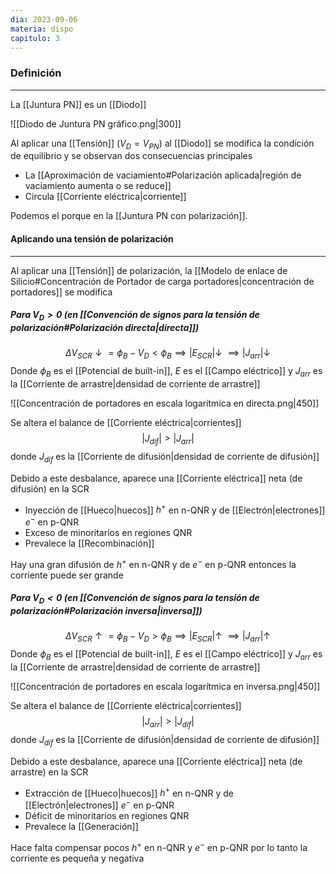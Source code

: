 ```yaml
---
dia: 2023-09-06
materia: dispo
capitulo: 3
---
```

### Definición
---
La [[Juntura PN]] es un [[Diodo]] 

![[Diodo de Juntura PN gráfico.png|300]]

Al aplicar una [[Tensión]] ($V_D = V_{PN}$) al [[Diodo]] se modifica la condición de equilibrio y se observan dos consecuencias principales 
* La [[Aproximación de vaciamiento#Polarización aplicada|región de vaciamiento aumenta o se reduce]]
* Circula [[Corriente eléctrica|corriente]]

Podemos el porque en la [[Juntura PN con polarización]].
#### Aplicando una tensión de polarización
---
Al aplicar una [[Tensión]] de polarización, la [[Modelo de enlace de Silicio#Concentración de Portador de carga portadores|concentración de portadores]] se modifica

##### Para $V_D > 0$ (en [[Convención de signos para la tensión de polarización#Polarización directa|directa]])
$$ \Delta V_{SCR} \downarrow = \phi_B - V_D < \phi_B \implies |E_{SCR}| \downarrow ~ \implies |J_{arr}| \downarrow $$
Donde $\phi_B$ es el [[Potencial de built-in]], $E$ es el [[Campo eléctrico]] y $J_{arr}$ es la [[Corriente de arrastre|densidad de corriente de arrastre]]

![[Concentración de portadores en escala logarítmica en directa.png|450]]

Se altera el balance de [[Corriente eléctrica|corrientes]] $$ |J_{dif}| > |J_{arr}| $$ donde $J_{dif}$ es la [[Corriente de difusión|densidad de corriente de difusión]]

Debido a este desbalance, aparece una [[Corriente eléctrica]] neta (de difusión) en la SCR
* Inyección de [[Hueco|huecos]] $h^+$ en n-QNR y de [[Electrón|electrones]] $e^-$ en p-QNR
* Exceso de minoritarios en regiones QNR
* Prevalece la [[Recombinación]]

Hay una gran difusión de $h^+$ en n-QNR y de $e^-$ en p-QNR entonces la corriente puede ser grande

##### Para $V_D < 0$ (en [[Convención de signos para la tensión de polarización#Polarización inversa|inversa]])
$$ \Delta V_{SCR} \uparrow = \phi_B - V_D > \phi_B \implies |E_{SCR}| \uparrow ~ \implies |J_{arr}| \uparrow $$
Donde $\phi_B$ es el [[Potencial de built-in]], $E$ es el [[Campo eléctrico]] y $J_{arr}$ es la [[Corriente de arrastre|densidad de corriente de arrastre]]

![[Concentración de portadores en escala logarítmica en inversa.png|450]]

Se altera el balance de [[Corriente eléctrica|corrientes]] $$ |J_{arr}| > |J_{dif}| $$ donde $J_{dif}$ es la [[Corriente de difusión|densidad de corriente de difusión]]

Debido a este desbalance, aparece una [[Corriente eléctrica]] neta (de arrastre) en la SCR
* Extracción de [[Hueco|huecos]] $h^+$ en n-QNR y de [[Electrón|electrones]] $e^-$ en p-QNR
* Déficit de minoritarios en regiones QNR
* Prevalece la [[Generación]]

Hace falta compensar pocos $h^+$ en n-QNR y $e^-$ en p-QNR por lo tanto la corriente es pequeña y negativa
